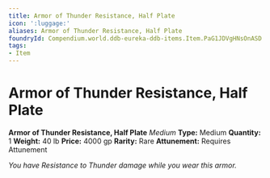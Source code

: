 ```yaml
---
title: Armor of Thunder Resistance, Half Plate
icon: ':luggage:'
aliases: Armor of Thunder Resistance, Half Plate
foundryId: Compendium.world.ddb-eureka-ddb-items.Item.PaG1JDVgHNsOnASD
tags:
- Item
---
```


# Armor of Thunder Resistance, Half Plate

**Armor of Thunder Resistance, Half Plate**
_Medium_
**Type:** Medium
**Quantity:** 1
**Weight:** 40 lb
**Price:** 4000 gp
**Rarity:** Rare
**Attunement:** Requires Attunement

*You have Resistance to Thunder damage while you wear this armor.*